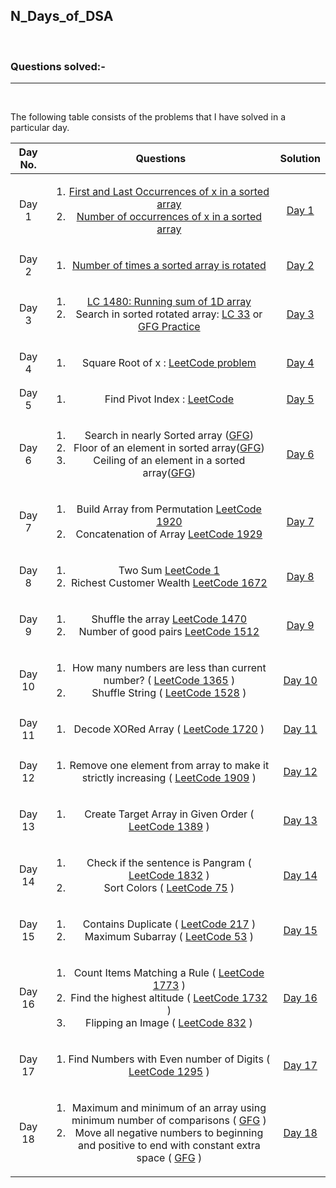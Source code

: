 ## N_Days_of_DSA
</br>

### Questions solved:-

<hr>
</br>

The following table consists of the problems that I have solved in a particular day.

| Day No. | Questions | Solution |
| :---: | :---: | :---: |
| Day 1| <ol><li>[First and Last Occurrences of x in a sorted array](https://practice.geeksforgeeks.org/problems/first-and-last-occurrences-of-x3116/1#)</li><li>[Number of occurrences of x in a sorted array](https://practice.geeksforgeeks.org/problems/number-of-occurrence2259/1)</li></ol> | [Day 1](https://github.com/Arka2001/N_Days_of_DSA/tree/main/Day_1) |
| Day 2| <ol><li>[Number of times a sorted array is rotated](https://practice.geeksforgeeks.org/problems/rotation4723/1#)</li></ol> | [Day 2](https://github.com/Arka2001/N_Days_of_DSA/tree/main/Day_2) |
| Day 3| <ol><li>[LC 1480: Running sum of 1D array](https://leetcode.com/problems/running-sum-of-1d-array/)</li><li>Search in sorted rotated array: [LC 33](https://leetcode.com/problems/search-in-rotated-sorted-array/) or [GFG Practice](https://practice.geeksforgeeks.org/problems/search-in-a-rotated-array4618/1)</li></ol>| [Day 3](https://github.com/Arka2001/N_Days_of_DSA/tree/main/Day_3)|
| Day 4 | <ol><li>Square Root of x : [LeetCode problem](https://leetcode.com/explore/learn/card/binary-search/125/template-i/950/)</li></ol> | [Day 4](https://github.com/Arka2001/N_Days_of_DSA/tree/main/Day_4) |
| Day 5 | <ol><li>Find Pivot Index : [LeetCode](https://leetcode.com/explore/learn/card/array-and-string/201/introduction-to-array/1144/)</li></ol> | [Day 5](https://github.com/Arka2001/N_Days_of_DSA/tree/main/Day_5) |
| Day 6 | <ol><li>Search in nearly Sorted array ([GFG](https://www.geeksforgeeks.org/search-almost-sorted-array/))</li><li>Floor of an element in sorted array([GFG](https://practice.geeksforgeeks.org/problems/floor-in-a-sorted-array-1587115620/1))</li><li>Ceiling of an element in a sorted array([GFG](https://www.geeksforgeeks.org/ceiling-in-a-sorted-array/))</li></ol> | [Day 6](https://github.com/Arka2001/N_Days_of_DSA/tree/main/Day_6) |
| Day 7 | <ol><li>Build Array from Permutation [LeetCode 1920](https://leetcode.com/problems/build-array-from-permutation/)</li><li>Concatenation of Array [LeetCode 1929](https://leetcode.com/problems/concatenation-of-array/)</li></ol> | [Day 7](https://github.com/Arka2001/N_Days_of_DSA/tree/main/Day_7) |
| Day 8 |<ol><li>Two Sum [LeetCode 1](https://leetcode.com/problems/two-sum/)</li><li>Richest Customer Wealth [LeetCode 1672](https://leetcode.com/problems/richest-customer-wealth/)</li></ol> | [Day 8](https://github.com/Arka2001/N_Days_of_DSA/tree/main/Day_8) |
| Day 9 |<ol><li>Shuffle the array [LeetCode 1470](https://leetcode.com/problems/shuffle-the-array/)</li><li>Number of good pairs [LeetCode 1512](https://leetcode.com/problems/number-of-good-pairs/)</li></ol> | [Day 9](https://github.com/Arka2001/N_Days_of_DSA/tree/main/Day_9) |
| Day 10 | <ol><li>How many numbers are less than current number? ( [LeetCode 1365](https://leetcode.com/problems/how-many-numbers-are-smaller-than-the-current-number/) )</li><li>Shuffle String ( [LeetCode 1528](https://leetcode.com/problems/shuffle-string/) )</li></ol> | [Day 10](https://github.com/Arka2001/N_Days_of_DSA/tree/main/Day_10) |
| Day 11 | <ol><li>Decode XORed Array ( [LeetCode 1720](https://leetcode.com/problems/decode-xored-array/) )</li></ol> | [Day 11](https://github.com/Arka2001/N_Days_of_DSA/tree/main/Day_11) |
| Day 12 | <ol><li>Remove one element from array to make it strictly increasing ( [LeetCode 1909](https://leetcode.com/problems/remove-one-element-to-make-the-array-strictly-increasing/) )</li></ol> | [Day 12](https://github.com/Arka2001/N_Days_of_DSA/tree/main/Day_12) |
| Day 13 | <ol><li>Create Target Array in Given Order ( [LeetCode 1389](https://leetcode.com/problems/create-target-array-in-the-given-order/) )</li></ol> | [Day 13](https://github.com/Arka2001/N_Days_of_DSA/tree/main/Day_13) |
| Day 14 | <ol><li>Check if the sentence is Pangram ( [LeetCode 1832](https://leetcode.com/problems/check-if-the-sentence-is-pangram/) )</li><li>Sort Colors ( [LeetCode 75](https://leetcode.com/problems/sort-colors/) )</li></ol> | [Day 14](https://github.com/Arka2001/N_Days_of_DSA/tree/main/Day_14) |
| Day 15 | <ol><li>Contains Duplicate ( [LeetCode 217](https://leetcode.com/problems/contains-duplicate/) )</li><li>Maximum Subarray ( [LeetCode 53](https://leetcode.com/problems/maximum-subarray/) )</li></ol> | [Day 15](https://github.com/Arka2001/N_Days_of_DSA/tree/main/Day_15) |
| Day 16 |<ol><li>Count Items Matching a Rule ( [LeetCode 1773](https://leetcode.com/problems/count-items-matching-a-rule/) )</li><li>Find the highest altitude ( [LeetCode 1732](https://leetcode.com/problems/find-the-highest-altitude/) )</li><li>Flipping an Image ( [LeetCode 832](https://leetcode.com/problems/flipping-an-image/) )</li></ol> | [Day 16](https://github.com/Arka2001/N_Days_of_DSA/tree/main/Day_16) |
| Day 17 | <ol><li>Find Numbers with Even number of Digits ( [LeetCode 1295](https://leetcode.com/problems/find-numbers-with-even-number-of-digits/) )</li></ol> | [Day 17](https://github.com/Arka2001/N_Days_of_DSA/tree/main/Day_17) |
| Day 18 | <ol><li>Maximum and minimum of an array using minimum number of comparisons ( [GFG](https://www.geeksforgeeks.org/maximum-and-minimum-in-an-array/) )</li><li>Move all negative numbers to beginning and positive to end with constant extra space ( [GFG](https://www.geeksforgeeks.org/move-negative-numbers-beginning-positive-end-constant-extra-space/) )</li></ol> | [Day 18](https://github.com/Arka2001/N_Days_of_DSA/tree/main/Day_18) |
